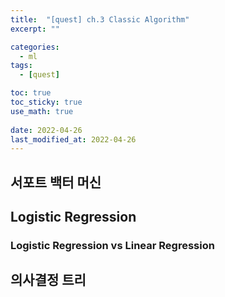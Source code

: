 ```yaml
---
title:  "[quest] ch.3 Classic Algorithm"
excerpt: ""

categories:
  - ml
tags:
  - [quest]

toc: true
toc_sticky: true
use_math: true
 
date: 2022-04-26
last_modified_at: 2022-04-26
---
```


## 서포트 백터 머신

## Logistic Regression

### Logistic Regression vs Linear Regression



## 의사결정 트리
